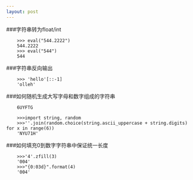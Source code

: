 ```yaml
---
layout: post
---
```

###字符串转为float/int
```
    >>> eval("544.2222")   
    544.2222  
    >>> eval("544")   
    544  
```

###字符串反向输出
```
    >>> 'hello'[::-1]  
    'olleh'  
```

###如何随机生成大写字母和数字组成的字符串  
```
    6UYFTG  

    >>>import string, random  
    >>>''.join(random.choice(string.ascii_uppercase + string.digits) for x in range(6))  
    'NYU71H'
```

###如何填充0到数字字符串中保证统一长度
```
    >>>'4'.zfill(3)  
    '004'  
    >>>"{0:03d}".format(4)  
    '004'  
```
